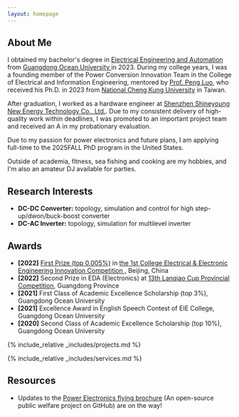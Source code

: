 ```yaml
---
layout: homepage
---
```


## About Me

I obtained my bachelor's degree in <a href="https://jwc.gdou.edu.cn/info/1214/6508.htm" target="_blank"> Electrical Engineering and Automation </a> from <a href="https://www.gdou.edu.cn/" target="_blank"> Guangdong Ocean University </a> in 2023. During my college years, I was a founding member of the Power Conversion Innovation Team in the College of Electrical and Information Engineering, mentored by <a href="https://ieeexplore.ieee.org/author/37086852741" target="_blank"> Prof. Peng Luo</a>, who received his Ph.D. in 2023 from <a href="https://ieeexplore.ieee.org/author/37276172100" target="_blank"> National Cheng Kung University</a> in Taiwan.

<!--
At the end of 2021, I began researching energy storage for renewable energy and power converters in power electronics. Despite a busy schedule during my junior year, I managed to develop three projects of power converters and produce over ten PCB boards. 
In terms of academia: Three SCI, one EI Conference, and one utility model patent were accepted and published. 
In terms of competition: As team leader, I led my team to win a <a href="https://www.gdou.edu.cn/info/1092/46051.htm" target="_blank"> first prize</a> in a national-level competition. 
In terms of academic performance: Despite ranking 1/ 147 in my major during my junior year, due to an error, I failed one subject. Although I subsequently passed the makeup exam, I consequently lost the eligibility for graduate school recommendation.
-->

After graduation, I worked as a hardware engineer at <a href="https://www.shineyoung.com/" target="_blank"> Shenzhen Shineyoung New Energy Technology Co., Ltd.</a>. Due to my consistent delivery of high-quality work within deadlines, I was promoted to an important project team and received an A in my probationary evaluation.

Due to my passion for power electronics and future plans, I am applying full-time to the 2025FALL PhD program in the United States.

Outside of academia, fitness, sea fishing and cooking are my hobbies, and I'm also an amateur DJ available for parties.




## Research Interests
- **DC-DC Converter:** topology, simulation and control for high step-up/dwon/buck-boost converter
- **DC-AC Inverter:** topology, simulation for multilevel inverter


## Awards

- **[2022]** <a href="https://www.gdou.edu.cn/info/1092/46051.htm" target="_blank"> First Prize (top 0.005%)</a> in <a href="https://eeeic.ces.org.cn/" target="_blank"> the 1st College Electrical & Electronic Engineering Innovation Competition </a>, Beijing, China
- **[2022]** Second Prize in EDA (Electronics) at <a href="https://dasai.lanqiao.cn/" target="_blank"> 13th Lanqiao Cup Provincial Competition</a>, Guangdong Province
- **[2021]** First Class of Academic Excellence Scholarship (top 3%), Guangdong Ocean University
- **[2021]** Excellence Award in English Speech Contest of EIE College, Guangdong Ocean University
- **[2020]** Second Class of Academic Excellence Scholarship (top 10%), Guangdong Ocean University





{% include_relative _includes/projects.md %}

{% include_relative _includes/services.md %}



## Resources
- Updates to the <a href="https://flyingbrochure.org/" target="_blank">Power Electronics flying brochure</a> (An open-source public welfare project on GitHub) are on the way!




